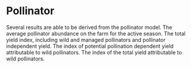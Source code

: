 # Pollinator

Several results are able to be derived from the pollinator model. The average pollinator abundance on the farm for the active season. The total yield index, including wild and managed pollinators and pollinator independent yield. The index of potential pollination dependent yield attributable to wild pollinators. The index of the total yield attributable to wild pollinators.
